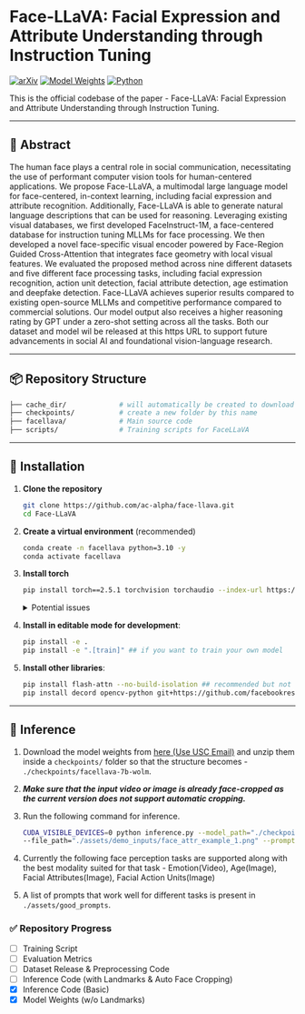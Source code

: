 # Face-LLaVA: Facial Expression and Attribute Understanding through Instruction Tuning

[![arXiv](https://img.shields.io/badge/arXiv-2305.00000v1-b31b1b.svg)](https://arxiv.org/abs/2504.07198)
[![Model Weights](https://img.shields.io/badge/Download%20Weights-USC%20GDrive-green)](https://drive.google.com/file/d/1TAZE70WlqY1rQJIzdJ9x7P7IopyYSlfk/view?usp=sharing)
[![Python](https://img.shields.io/badge/Python-3.10+-blue.svg)](https://www.python.org/)

This is the official codebase of the paper - Face-LLaVA: Facial Expression and Attribute Understanding through Instruction Tuning. 

---

## 🧾 Abstract

The human face plays a central role in social communication, necessitating the use of performant computer vision tools for human-centered applications. We propose Face-LLaVA, a multimodal large language model for face-centered, in-context learning, including facial expression and attribute recognition. Additionally, Face-LLaVA is able to generate natural language descriptions that can be used for reasoning. Leveraging existing visual databases, we first developed FaceInstruct-1M, a face-centered database for instruction tuning MLLMs for face processing. We then developed a novel face-specific visual encoder powered by Face-Region Guided Cross-Attention that integrates face geometry with local visual features. We evaluated the proposed method across nine different datasets and five different face processing tasks, including facial expression recognition, action unit detection, facial attribute detection, age estimation and deepfake detection. Face-LLaVA achieves superior results compared to existing open-source MLLMs and competitive performance compared to commercial solutions. Our model output also receives a higher reasoning rating by GPT under a zero-shot setting across all the tasks. Both our dataset and model wil be released at this https URL to support future advancements in social AI and foundational vision-language research.

---

## 📦 Repository Structure

```bash
├── cache_dir/             # will automatically be created to download LanguageBind image and video models from huggingface
├── checkpoints/           # create a new folder by this name
├── facellava/             # Main source code
├── scripts/               # Training scripts for FaceLLaVA

```

---

## 🔧 Installation

1. **Clone the repository**
    ```bash
    git clone https://github.com/ac-alpha/face-llava.git
    cd Face-LLaVA
    ```

2. **Create a virtual environment** (recommended)
    ```bash
    conda create -n facellava python=3.10 -y
    conda activate facellava
    ```

3. **Install torch**
    ```bash
    pip install torch==2.5.1 torchvision torchaudio --index-url https://download.pytorch.org/whl/cu121
    ```

    <details>
    <summary>Potential issues</summary>

    - You might want to download PyTorch for a different version of CUDA. We download it for CUDA-12.1 but we have tested it on a machine with CUDA-12.2 as well. However, you might need to change this depending on your machine.
    - Based on the above, you might also have to upgrade/downgrade torch. 
    
    </details>
    

4. **Install in editable mode for development**:
    ```bash
    pip install -e .
    pip install -e ".[train]" ## if you want to train your own model
    ```

5. **Install other libraries**:
    ```bash
    pip install flash-attn --no-build-isolation ## recommended but not required
    pip install decord opencv-python git+https://github.com/facebookresearch/pytorchvideo.git@28fe037d212663c6a24f373b94cc5d478c8c1a1d
    ```


---

## 🎯 Inference

1. Download the model weights from [here (Use USC Email)](https://drive.google.com/file/d/1TAZE70WlqY1rQJIzdJ9x7P7IopyYSlfk/view?usp=sharing) and unzip them inside a `checkpoints/` folder so that the structure becomes - `./checkpoints/facellava-7b-wolm`.

2. ***Make sure that the input video or image is already face-cropped as the current version does not support automatic cropping.***

3. Run the following command for inference.

    ```bash
    CUDA_VISIBLE_DEVICES=0 python inference.py --model_path="./checkpoints/facellava-7b-wolm" \
    --file_path="./assets/demo_inputs/face_attr_example_1.png" --prompt="What are the facial attributes in the given image?"
    ```

4. Currently the following face perception tasks are supported along with the best modality suited for that task - Emotion(Video), Age(Image), Facial Attributes(Image), Facial Action Units(Image)

5. A list of prompts that work well for different tasks is present in `./assets/good_prompts`.

### ✅ Repository Progress

- [ ] Training Script
- [ ] Evaluation Metrics
- [ ] Dataset Release & Preprocessing Code
- [ ] Inference Code (with Landmarks & Auto Face Cropping)
- [x] Inference Code (Basic)
- [x] Model Weights (w/o Landmarks)